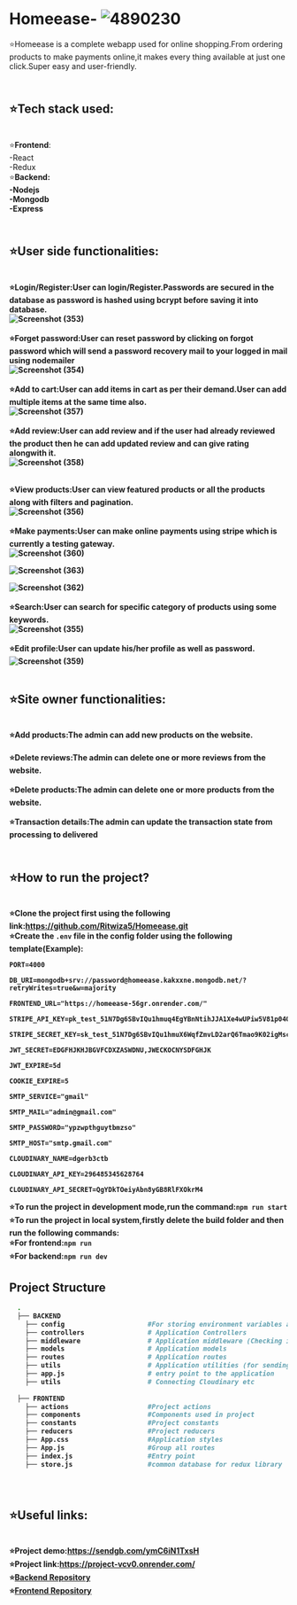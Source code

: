 # Homeease-  ![4890230](https://github.com/Ritwiza5/Homeease/assets/106557993/7d948d22-c4f8-4d85-92f0-e90db6dab401)
⭐Homeease is a complete webapp used for online shopping.From ordering products to make payments online,it makes every thing available at just one click.Super easy and user-friendly.<br>
## <br>⭐<b>Tech stack used</b>: <br>
<br>⭐<b>Frontend</b>:<br>
-React<br>
-Redux<br>
⭐<b>Backend<b>:<br>
-Nodejs<br>
-Mongodb<br>
-Express<br>







## <br>⭐<b>User side functionalities:</b><br>
 <br>    ⭐<b>Login/Register</b>:User can login/Register.Passwords are secured in the database as password is hashed using bcrypt before saving it into database.<br>
     ![Screenshot (353)](https://github.com/Ritwiza5/Homeease/assets/106557993/740670d5-0392-4526-87ad-ad92a8c2956a)<br>
 <br> ⭐<b>Forget password</b>:User can reset password by clicking on forgot password which will send a password recovery mail to your logged in mail using nodemailer<br>
     ![Screenshot (354)](https://github.com/Ritwiza5/Homeease/assets/106557993/781a03b4-4dfc-40db-8526-d3c4050dea17)<br>
    <br> ⭐<b>Add to cart</b>:User can add items in cart as per their demand.User can add multiple items at the same time also.<br>
    ![Screenshot (357)](https://github.com/Ritwiza5/Homeease/assets/106557993/9a40d76e-aa83-4ab2-8543-efb9d0a939ab)<br>
    <br> ⭐<b>Add review</b>:User can add review and if the user had already reviewed the product then he can add updated review and can give rating alongwith it. </br>
    ![Screenshot (358)](https://github.com/Ritwiza5/Homeease/assets/106557993/eabcd81a-a555-49eb-80c2-c74db1654729)<br>

<br> ⭐<b>View products<b>:User can view featured products or all the products along with filters and pagination.<br>
![Screenshot (356)](https://github.com/Ritwiza5/Homeease/assets/106557993/f22c49ef-ca9e-45e7-ad80-ca46487c783c)<br>
    <br> ⭐<b>Make payments</b>:User can make online payments using stripe which is currently a testing gateway.<br>
   ![Screenshot (360)](https://github.com/Ritwiza5/Homeease/assets/106557993/93cf2bc7-d64f-4585-bdd0-88414fe56abf)<br>

![Screenshot (363)](https://github.com/Ritwiza5/Homeease/assets/106557993/7665f182-3c11-49df-92fd-ccb222890c7c)<br>

   ![Screenshot (362)](https://github.com/Ritwiza5/Homeease/assets/106557993/3a04d5cd-7b1c-42bc-8b8a-5d7acfde8703)<br>
     <br> ⭐<b>Search</b>:User can search for specific category of products using some keywords.<br>
      ![Screenshot (355)](https://github.com/Ritwiza5/Homeease/assets/106557993/de724e90-33a7-490c-a010-f5898b6b5659)<br>
    <br> ⭐<b>Edit profile</b>:User can update his/her profile as well as password.<br>
  ![Screenshot (359)](https://github.com/Ritwiza5/Homeease/assets/106557993/baca421e-ce3d-432c-b000-c8836a6c358a)<br>
<br>
    
## ⭐<b>Site owner functionalities</b>:<br>
<br>⭐<b>Add products</b>:The admin can add new products on the website.<br>
<br>⭐<b>Delete reviews</b>:The admin can delete one or more reviews from the website.<br>
<br>⭐<b>Delete products</b>:The admin can delete one or more products from the website.<br>
<br>⭐<b>Transaction details</b>:The admin can update the transaction state from processing to delivered<br>





## <br>⭐<b>How to run the project?</b><br>

<br>⭐Clone the project first using the following link:https://github.com/Ritwiza5/Homeease.git<br>
⭐Create the `.env` file in the config folder using the following template(Example):<br>
```properties
PORT=4000

DB_URI=mongodb+srv://password@homeease.kakxxne.mongodb.net/?retryWrites=true&w=majority

FRONTEND_URL="https://homeease-56gr.onrender.com/"

STRIPE_API_KEY=pk_test_51N7Dg6SBvIQu1hmuq4EgYBnNtihJJA1Xe4wUPiw5V81p04Q2O3UIz3GCB0avVcgdn78fgedFaDt424tev1QnzEAj00jBQVqfXv

STRIPE_SECRET_KEY=sk_test_51N7Dg6SBvIQu1hmuX6WqfZmvLD2arQ6Tmao9K02igMscz8SRSBGQqAe7leavTmoa6gtsgv8qMgtokZT9LPOZsLTv00PZUBElvp

JWT_SECRET=EDGFHJKHJBGVFCDXZASWDNU,JWECKOCNYSDFGHJK

JWT_EXPIRE=5d

COOKIE_EXPIRE=5

SMTP_SERVICE="gmail"

SMTP_MAIL="admin@gmail.com"

SMTP_PASSWORD="ypzwpthguytbmzso"

SMTP_HOST="smtp.gmail.com"

CLOUDINARY_NAME=dgerb3ctb

CLOUDINARY_API_KEY=296485345628764

CLOUDINARY_API_SECRET=QgYDkTOeiyAbn8yGB8RlFXOkrM4
```


⭐To run the project in development mode,run the command:`npm run start`<br>
⭐To run the project in local system,firstly delete the build folder and then run the following commands:<br>
⭐For frontend:`npm run`<br>
⭐For backend:`npm run dev`<br>

## Project Structure
```bash
  .
  ├── BACKEND 
    ├── config                     #For storing environment variables and other connection data  
    ├── controllers                # Application Controllers              
    ├── middleware                 # Application middleware (Checking if user is authenticated (DeserializeUser), etc.)
    ├── models                     # Application models
    ├── routes                     # Application routes
    ├── utils                      # Application utilities (for sending emails, generating tokens, etc.)
    ├── app.js                     # entry point to the application
    ├── utils                      # Connecting Cloudinary etc
    
  ├── FRONTEND                   
    ├── actions                    #Project actions
    ├── components                 #Components used in project
    ├── constants                  #Project constants
    ├── reducers                   #Project reducers
    ├── App.css                    #Application styles
    ├── App.js                     #Group all routes
    ├── index.js                   #Entry point
    ├── store.js                   #common database for redux library
    
   ```

## <br>⭐<b>Useful links</b>:<br>
<br>⭐<b>Project demo</b>:https://sendgb.com/ymC6iN1TxsH<br>
⭐<b>Project link</b>:https://project-vcv0.onrender.com/<br>
⭐[Backend Repository](https://github.com/Ritwiza5/Homeease)<br>
⭐[Frontend Repository](https://github.com/Ritwiza5/Homeease/tree/master/frontend)<br>



